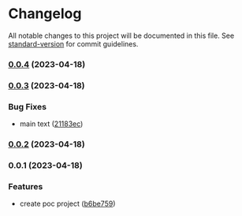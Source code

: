# Changelog

All notable changes to this project will be documented in this file. See [standard-version](https://github.com/conventional-changelog/standard-version) for commit guidelines.

### [0.0.4](https://github.com/dennissiq/poc-standard-version/compare/v0.0.3...v0.0.4) (2023-04-18)

### [0.0.3](https://github.com/dennissiq/poc-standard-version/compare/v0.0.2...v0.0.3) (2023-04-18)


### Bug Fixes

* main text ([21183ec](https://github.com/dennissiq/poc-standard-version/commit/21183ec18adb40969acea3df56a50f997d09ce9c))

### [0.0.2](https://github.com/dennissiq/poc-standard-version/compare/v0.0.1...v0.0.2) (2023-04-18)

### 0.0.1 (2023-04-18)


### Features

* create poc project ([b6be759](https://github.com/dennissiq/poc-standard-version/commit/b6be7597af034a847b513adb6ae2d1c8d59498bf))
